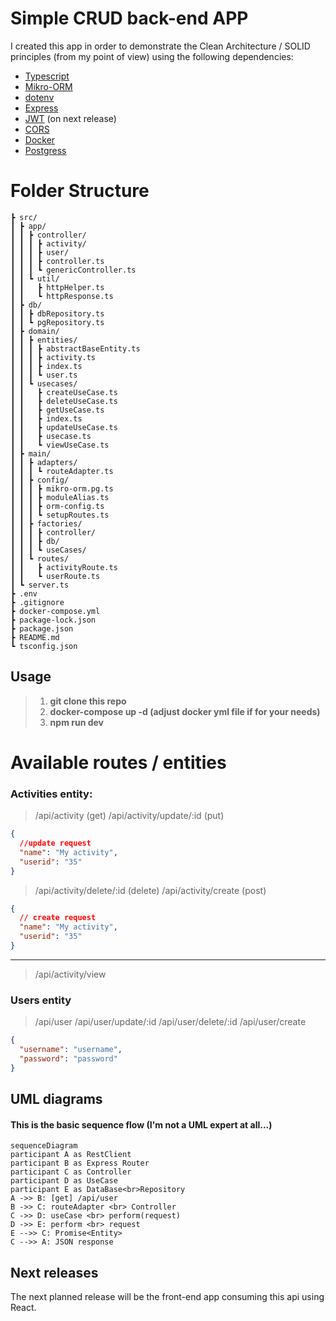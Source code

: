 # Simple CRUD back-end APP

I created this app in order to demonstrate the Clean Architecture / SOLID principles (from my point of view) using the following dependencies:

- [Typescript](http://npmjs.com/typescript)
- [Mikro-ORM](http://npmjs.com/mikro-orm)
- [dotenv](http://npmjs.com/dotenv)
- [Express](http://npmjs.com/express)
- [JWT](https://www.npmjs.com/jsonwebtoken) (on next release)
- [CORS](https://www.npmjs.com/cors)
- [Docker](https://www.docker.com/)
- [Postgress](https://www.postgresql.org)

# Folder Structure

```
┣ src/
┃ ┣ app/
┃ ┃ ┣ controller/
┃ ┃ ┃ ┣ activity/
┃ ┃ ┃ ┣ user/
┃ ┃ ┃ ┣ controller.ts
┃ ┃ ┃ ┗ genericController.ts
┃ ┃ ┗ util/
┃ ┃   ┣ httpHelper.ts
┃ ┃   ┗ httpResponse.ts
┃ ┣ db/
┃ ┃ ┣ dbRepository.ts
┃ ┃ ┗ pgRepository.ts
┃ ┣ domain/
┃ ┃ ┣ entities/
┃ ┃ ┃ ┣ abstractBaseEntity.ts
┃ ┃ ┃ ┣ activity.ts
┃ ┃ ┃ ┣ index.ts
┃ ┃ ┃ ┗ user.ts
┃ ┃ ┗ usecases/
┃ ┃   ┣ createUseCase.ts
┃ ┃   ┣ deleteUseCase.ts
┃ ┃   ┣ getUseCase.ts
┃ ┃   ┣ index.ts
┃ ┃   ┣ updateUseCase.ts
┃ ┃   ┣ usecase.ts
┃ ┃   ┗ viewUseCase.ts
┃ ┣ main/
┃ ┃ ┣ adapters/
┃ ┃ ┃ ┗ routeAdapter.ts
┃ ┃ ┣ config/
┃ ┃ ┃ ┣ mikro-orm.pg.ts
┃ ┃ ┃ ┣ moduleAlias.ts
┃ ┃ ┃ ┣ orm-config.ts
┃ ┃ ┃ ┗ setupRoutes.ts
┃ ┃ ┣ factories/
┃ ┃ ┃ ┣ controller/
┃ ┃ ┃ ┣ db/
┃ ┃ ┃ ┗ useCases/
┃ ┃ ┗ routes/
┃ ┃   ┣ activityRoute.ts
┃ ┃   ┗ userRoute.ts
┃ ┗ server.ts
┣ .env
┣ .gitignore
┣ docker-compose.yml
┣ package-lock.json
┣ package.json
┣ README.md
┗ tsconfig.json
```

## Usage

> 1. **git clone this repo**
> 2. **docker-compose up -d (adjust docker yml file if for your needs)**
> 3. **npm run dev**

# Available routes / entities

### Activities entity:

> /api/activity (get)
> /api/activity/update/:id (put)

```json
{
  //update request
  "name": "My activity",
  "userid": "35"
}
```

> /api/activity/delete/:id (delete)
> /api/activity/create (post)

```json
{
  // create request
  "name": "My activity",
  "userid": "35"
}
```

---

> /api/activity/view

### Users entity

> /api/user
> /api/user/update/:id
> /api/user/delete/:id
> /api/user/create

```json
{
  "username": "username",
  "password": "password"
}
```

## UML diagrams

#### This is the basic sequence flow (I'm not a UML expert at all...)

```mermaid
sequenceDiagram
participant A as RestClient
participant B as Express Router
participant C as Controller
participant D as UseCase
participant E as DataBase<br>Repository
A ->> B: [get] /api/user
B ->> C: routeAdapter <br> Controller
C ->> D: useCase <br> perform(request)
D ->> E: perform <br> request
E -->> C: Promise<Entity>
C -->> A: JSON response
```

## Next releases

The next planned release will be the front-end app consuming this api using React.

